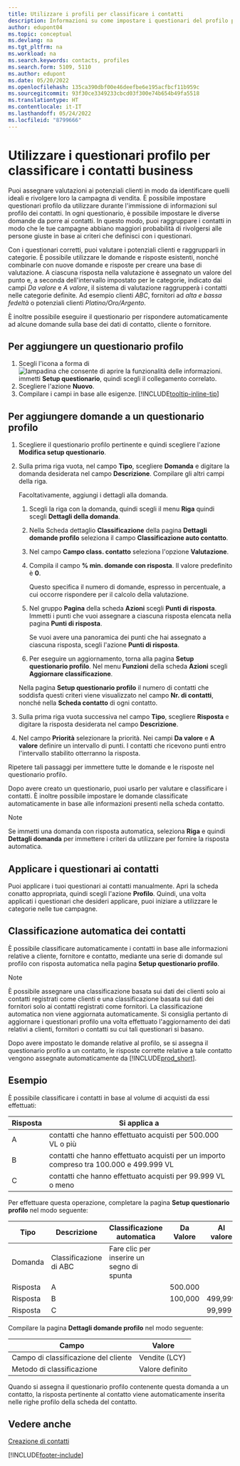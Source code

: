 ```yaml
---
title: Utilizzare i profili per classificare i contatti
description: Informazioni su come impostare i questionari del profilo per aiutarti a classificare i profili dei tuoi contatti commerciali.
author: edupont04
ms.topic: conceptual
ms.devlang: na
ms.tgt_pltfrm: na
ms.workload: na
ms.search.keywords: contacts, profiles
ms.search.form: 5109, 5110
ms.author: edupont
ms.date: 05/20/2022
ms.openlocfilehash: 135ca390dbf00e46deefbe6e195acfbcf11b959c
ms.sourcegitcommit: 93f30ce3349233cbcd03f300e74b654b49fa5518
ms.translationtype: HT
ms.contentlocale: it-IT
ms.lasthandoff: 05/24/2022
ms.locfileid: "8799666"
---
```

# <a name="use-profile-questionnaires-to-classify-business-contacts"></a>Utilizzare i questionari profilo per classificare i contatti business

Puoi assegnare valutazioni ai potenziali clienti in modo da identificare quelli ideali e rivolgere loro la campagna di vendita. È possibile impostare questionari profilo da utilizzare durante l'immissione di informazioni sul profilo dei contatti. In ogni questionario, è possibile impostare le diverse domande da porre ai contatti. In questo modo, puoi raggruppare i contatti in modo che le tue campagne abbiano maggiori probabilità di rivolgersi alle persone giuste in base ai criteri che definisci con i questionari.  

Con i questionari corretti, puoi valutare i potenziali clienti e raggrupparli in categorie. È possibile utilizzare le domande e risposte esistenti, nonché combinarle con nuove domande e risposte per creare una base di valutazione. A ciascuna risposta nella valutazione è assegnato un valore del punto e, a seconda dell'intervallo impostato per le categorie, indicato dai campi *Da valore* e *A valore*, il sistema di valutazione raggrupperà i contatti nelle categorie definite. Ad esempio clienti *ABC*, fornitori ad *alta e bassa fedeltà* o potenziali clienti *Platino/Oro/Argento*.  

È inoltre possibile eseguire il questionario per rispondere automaticamente ad alcune domande sulla base dei dati di contatto, cliente o fornitore.  

## <a name="to-add-a-profile-questionnaire"></a>Per aggiungere un questionario profilo

1. Scegli l'icona a forma di ![lampadina che consente di aprire la funzionalità delle informazioni.](media/ui-search/search_small.png "Informazioni sull'operazione che si desidera eseguire") immetti **Setup questionario**, quindi scegli il collegamento correlato.  
2. Scegliere l'azione **Nuovo**.  
3. Compilare i campi in base alle esigenze. [!INCLUDE[tooltip-inline-tip](includes/tooltip-inline-tip_md.md)]  

## <a name="to-add-questions-to-a-profile-questionnaire"></a>Per aggiungere domande a un questionario profilo

1. Scegliere il questionario profilo pertinente e quindi scegliere l'azione **Modifica setup questionario**.  
2. Sulla prima riga vuota, nel campo **Tipo**, scegliere **Domanda** e digitare la domanda desiderata nel campo **Descrizione**. Compilare gli altri campi della riga.  

    Facoltativamente, aggiungi i dettagli alla domanda.

    1. Scegli la riga con la domanda, quindi scegli il menu **Riga** quindi scegli **Dettagli della domanda**.  

    2. Nella Scheda dettaglio **Classificazione** della pagina **Dettagli domande profilo** seleziona il campo **Classificazione auto contatto**.  

    3. Nel campo **Campo class. contatto** seleziona l'opzione **Valutazione**.  

    4. Compila il campo **% min. domande con risposta**. Il valore predefinito è **0**.  

        Questo specifica il numero di domande, espresso in percentuale, a cui occorre rispondere per il calcolo della valutazione.

    5. Nel gruppo **Pagina** della scheda **Azioni** scegli **Punti di risposta**. Immetti i punti che vuoi assegnare a ciascuna risposta elencata nella pagina **Punti di risposta**.

        Se vuoi avere una panoramica dei punti che hai assegnato a ciascuna risposta, scegli l'azione **Punti di risposta**.

    6. Per eseguire un aggiornamento, torna alla pagina **Setup questionario profilo**. Nel menu **Funzioni** della scheda **Azioni** scegli **Aggiornare classificazione**.

    Nella pagina **Setup questionario profilo** il numero di contatti che soddisfa questi criteri viene visualizzato nel campo **Nr. di contatti**, nonché nella **Scheda contatto** di ogni contatto.

3. Sulla prima riga vuota successiva nel campo **Tipo**, scegliere **Risposta** e digitare la risposta desiderata nel campo **Descrizione**.  
4. Nel campo **Priorità** selezionare la priorità. Nei campi **Da valore** e **A valore** definire un intervallo di punti. I contatti che ricevono punti entro l'intervallo stabilito otterranno la risposta.  

Ripetere tali passaggi per immettere tutte le domande e le risposte nel questionario profilo.

Dopo avere creato un questionario, puoi usarlo per valutare e classificare i contatti. È inoltre possibile impostare le domande classificate automaticamente in base alle informazioni presenti nella scheda contatto.  

> [!NOTE]
> Se immetti una domanda con risposta automatica, seleziona **Riga** e quindi **Dettagli domanda** per immettere i criteri da utilizzare per fornire la risposta automatica.

## <a name="apply-questionnaires-to-contacts"></a>Applicare i questionari ai contatti

Puoi applicare i tuoi questionari ai contatti manualmente. Apri la scheda conatto appropriata, quindi scegli l'azione **Profilo**. Quindi, una volta applicati i questionari che desideri applicare, puoi iniziare a utilizzare le categorie nelle tue campagne.  

## <a name="the-automatic-classification-of-contacts"></a>Classificazione automatica dei contatti

È possibile classificare automaticamente i contatti in base alle informazioni relative a cliente, fornitore e contatto, mediante una serie di domande sul profilo con risposta automatica nella pagina **Setup questionario profilo**.  

> [!NOTE]
> È possibile assegnare una classificazione basata sui dati dei clienti solo ai contatti registrati come clienti e una classificazione basata sui dati dei fornitori solo ai contatti registrati come fornitori. La classificazione automatica non viene aggiornata automaticamente. Si consiglia pertanto di aggiornare i questionari profilo una volta effettuato l'aggiornamento dei dati relativi a clienti, fornitori o contatti su cui tali questionari si basano.  

Dopo avere impostato le domande relative al profilo, se si assegna il questionario profilo a un contatto, le risposte corrette relative a tale contatto vengono assegnate automaticamente da [!INCLUDE[prod_short](includes/prod_short.md)].  

## <a name="example"></a>Esempio

È possibile classificare i contatti in base al volume di acquisti da essi effettuati:

|Risposta|Si applica a|
|--- |--- |
|A|contatti che hanno effettuato acquisti per 500.000 VL o più|
|B|contatti che hanno effettuato acquisti per un importo compreso tra 100.000 e 499.999 VL|
|C|contatti che hanno effettuato acquisti per 99.999 VL o meno|

Per effettuare questa operazione, completare la pagina **Setup questionario profilo** nel modo seguente:

| Tipo     | Descrizione        | Classificazione automatica     | Da Valore | Al valore |
|----------|--------------------|------------------------------|------------|----------|
| Domanda | Classificazione di ABC | Fare clic per inserire un segno di spunta |            |          |
| Risposta   | A                  |                              | 500.000    |          |
| Risposta   | B                  |                              | 100,000    | 499,999  |
| Risposta   | C                  |                              |            | 99,999   |

Compilare la pagina **Dettagli domande profilo** nel modo seguente:

| Campo                         | Valore         |
|-------------------------------|---------------|
| Campo di classificazione del cliente | Vendite (LCY)   |
| Metodo di classificazione         | Valore definito |

Quando si assegna il questionario profilo contenente questa domanda a un contatto, la risposta pertinente al contatto viene automaticamente inserita nelle righe profilo della scheda del contatto.

## <a name="see-also"></a>Vedere anche

[Creazione di contatti](marketing-create-contact-companies.md)  


[!INCLUDE[footer-include](includes/footer-banner.md)]